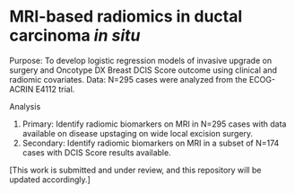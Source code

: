 # MRI-based radiomics in ductal carcinoma *in situ*

Purpose: To develop logistic regression models of invasive upgrade on surgery and Oncotype DX Breast DCIS Score outcome using clinical and radiomic covariates.
Data: N=295 cases were analyzed from the ECOG-ACRIN E4112 trial.

Analysis
1. Primary: Identify radiomic biomarkers on MRI in N=295 cases with data available on disease upstaging on wide local excision surgery.
2. Secondary: Identify radiomic biomarkers on MRI in a subset of N=174 cases with DCIS Score results available. 

[This work is submitted and under review, and this repository will be updated accordingly.]
